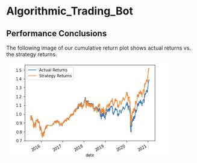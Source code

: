 # Algorithmic_Trading_Bot

## Performance Conclusions
The following image of our cumulative return plot shows actual returns vs. the strategy returns.

![Pandas Logo](images/cumretplot.png)
